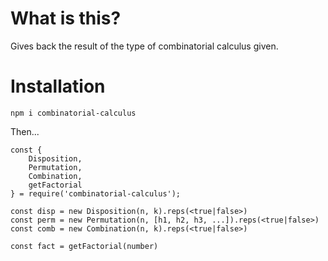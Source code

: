 # What is this?

Gives back the result of the type of combinatorial calculus given.

# Installation

`npm i combinatorial-calculus`

Then...

```
const {
    Disposition,
    Permutation,
    Combination,
    getFactorial
} = require('combinatorial-calculus');

const disp = new Disposition(n, k).reps(<true|false>)
const perm = new Permutation(n, [h1, h2, h3, ...]).reps(<true|false>)
const comb = new Combination(n, k).reps(<true|false>)

const fact = getFactorial(number)
```